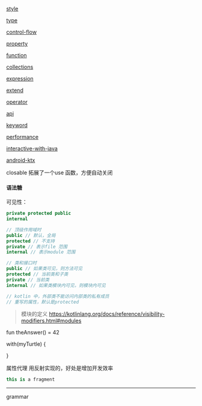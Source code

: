 [style]()

[type](./type/type-index.md)

[control-flow]()

[property](./property/property-index.md)

[function](./func/function-index.md)

[collections](./collections.md)

[expression](./expression.md)

[extend](./extend.md)

[operator](./operator.md)

[api](./api.md)

[keyword](./keyword.md)



[performance](./performance.md)

[interactive-with-java](./interactive-with-java.md)

[android-ktx](./ktx.md)

closable 拓展了一个use 函数，方便自动关闭



#### 语法糖





可见性：  

```kotlin
private protected public 
internal  

// 顶级作用域时
public // 默认，全局
protected // 不支持
private // 表示file 范围
internal // 表示module 范围

// 类和接口时  
public // 如果类可见，则方法可见
protected // 当前类和子类
private // 当前类
internal // 如果类模块内可见，则模块内可见

// kotlin 中，外部类不能访问内部类的私有成员  
// 重写的属性，默认是protected  
```

> 模块的定义 https://kotlinlang.org/docs/reference/visibility-modifiers.html#modules



fun theAnswer() = 42



with(myTurtle) { 

}



属性代理  用反射实现的，好处是增加开发效率  

```kotlin
this is a fragment
```

---

grammar  

